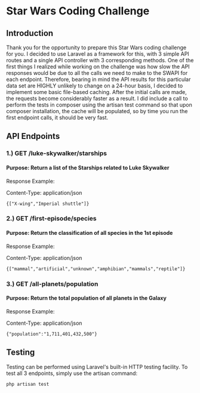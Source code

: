 # Star Wars Coding Challenge

## Introduction

Thank you for the opportunity to prepare this Star Wars coding challenge for you. I decided to use Laravel as a framework for this, with 3 simple API routes and a single API controller with 3 corresponding methods. One of the first things I realized while working on the challenge was how slow the API responses would be due to all the calls we need to make to the SWAPI for each endpoint. Therefore, bearing in mind the API results for this particular data set are HIGHLY unlikely to change on a 24-hour basis, I decided to implement some basic file-based caching. After the initial calls are made, the requests become considerably faster as a result. I did include a call to perform the tests in composer using the artisan test command so that upon composer installation, the cache will be populated, so by time you run the first endpoint calls, it should be very fast.  

## API Endpoints

### 1.) GET /luke-skywalker/starships

#### Purpose: Return a list of the Starships related to Luke Skywalker

Response Example:

Content-Type: application/json

    {["X-wing","Imperial shuttle"]}

### 2.) GET /first-episode/species

#### Purpose: Return the classification of all species in the 1st episode

Response Example:

Content-Type: application/json

    {["mammal","artificial","unknown","amphibian","mammals","reptile"]}

### 3.) GET /all-planets/population

#### Purpose: Return the total population of all planets in the Galaxy

Response Example:

Content-Type: application/json

    {"population":"1,711,401,432,500"}

## Testing

Testing can be performed using Laravel's built-in HTTP testing facility. To test all 3 endpoints, simply use the artisan command: 

    php artisan test
